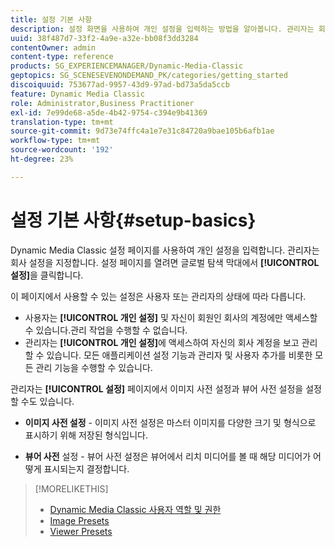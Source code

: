 ```yaml
---
title: 설정 기본 사항
description: 설정 화면을 사용하여 개인 설정을 입력하는 방법을 알아봅니다. 관리자는 회사 설정을 지정합니다.
uuid: 38f487d7-33f2-4a9e-a32e-bb08f3dd3284
contentOwner: admin
content-type: reference
products: SG_EXPERIENCEMANAGER/Dynamic-Media-Classic
geptopics: SG_SCENESEVENONDEMAND_PK/categories/getting_started
discoiquuid: 753677ad-9957-43d9-97ad-bd73a5da5ccb
feature: Dynamic Media Classic
role: Administrator,Business Practitioner
exl-id: 7e99de68-a5de-4b42-9754-c394e9b41369
translation-type: tm+mt
source-git-commit: 9d73e74ffc4a1e7e31c84720a9bae105b6afb1ae
workflow-type: tm+mt
source-wordcount: '192'
ht-degree: 23%

---
```


# 설정 기본 사항{#setup-basics}

Dynamic Media Classic 설정 페이지를 사용하여 개인 설정을 입력합니다. 관리자는 회사 설정을 지정합니다. 설정 페이지를 열려면 글로벌 탐색 막대에서 **[!UICONTROL 설정]**&#x200B;을 클릭합니다.

이 페이지에서 사용할 수 있는 설정은 사용자 또는 관리자의 상태에 따라 다릅니다.

* 사용자는 **[!UICONTROL 개인 설정]** 및 자신이 회원인 회사의 계정에만 액세스할 수 있습니다.관리 작업을 수행할 수 없습니다.
* 관리자는 **[!UICONTROL 개인 설정]**&#x200B;에 액세스하여 자신의 회사 계정을 보고 관리할 수 있습니다. 모든 애플리케이션 설정 기능과 관리자 및 사용자 추가를 비롯한 모든 관리 기능을 수행할 수 있습니다.

관리자는 **[!UICONTROL 설정]** 페이지에서 이미지 사전 설정과 뷰어 사전 설정을 설정할 수도 있습니다.

* **이미지 사전 설정**  - 이미지 사전 설정은 마스터 이미지를 다양한 크기 및 형식으로 표시하기 위해 저장된 형식입니다.

* **뷰어 사전**  설정 - 뷰어 사전 설정은 뷰어에서 리치 미디어를 볼 때 해당 미디어가 어떻게 표시되는지 결정합니다.

>[!MORELIKETHIS]
>
>* [Dynamic Media Classic 사용자 역할 및 권한](administration-setup.md#user_administration)
>* [Image Presets](application-setup.md#image_presets)
>* [Viewer Presets](application-setup.md#viewer_presets)

